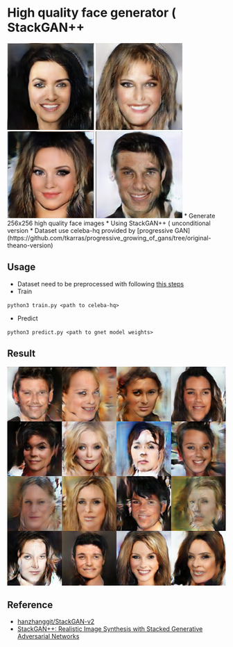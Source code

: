 #	High quality face generator ( StackGAN++
<img src="https://github.com/willylulu/GanExample/blob/master/HQ_FaceCreation_StackGANv2/fakefaces/face1.png?raw=true" width="200" height="200">
<img src="https://github.com/willylulu/GanExample/blob/master/HQ_FaceCreation_StackGANv2/fakefaces/face2.png?raw=true" width="200" height="200">

<img src="https://github.com/willylulu/GanExample/blob/master/HQ_FaceCreation_StackGANv2/fakefaces/face3.png?raw=true" width="200" height="200">
<img src="https://github.com/willylulu/GanExample/blob/master/HQ_FaceCreation_StackGANv2/fakefaces/face4.png?raw=true" width="200" height="200">
*	Generate 256x256 high quality face images
*	Using StackGAN++ ( unconditional version
*	Dataset use celeba-hq provided by [progressive GAN](https://github.com/tkarras/progressive_growing_of_gans/tree/original-theano-version)

##	Usage
*	Dataset need to be preprocessed with following [this steps](https://github.com/willylulu/celeba-hq-modified)
*	Train

`python3 train.py <path to celeba-hq>`

*	Predict

`python3 predict.py <path to gnet model weights>`

##	Result
<img src="https://github.com/willylulu/GanExample/blob/master/HQ_FaceCreation_StackGANv2/fakefaces/face5.png?raw=true">

##	Reference
*	[hanzhanggit/StackGAN-v2](https://github.com/hanzhanggit/StackGAN-v2)
*	[StackGAN++: Realistic Image Synthesis with Stacked Generative Adversarial Networks](https://arxiv.org/abs/1710.10916)
